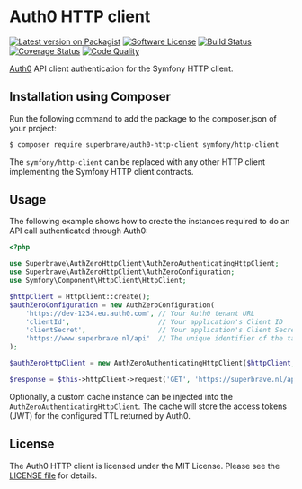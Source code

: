 # Auth0 HTTP client

[![Latest version on Packagist][ico-version]][link-version]
[![Software License][ico-license]](LICENSE.md)
[![Build Status][ico-build]][link-build]
[![Coverage Status][ico-coverage]][link-coverage]
[![Code Quality][ico-code-quality]][link-code-quality]

[Auth0][link-auth0] API client authentication for the Symfony HTTP client.

## Installation using Composer
Run the following command to add the package to the composer.json of your project:

``` bash
$ composer require superbrave/auth0-http-client symfony/http-client
```

The `symfony/http-client` can be replaced with any other HTTP client implementing the Symfony HTTP client contracts.

## Usage
The following example shows how to create the instances required to do an API call authenticated through Auth0:
```php
<?php

use Superbrave\AuthZeroHttpClient\AuthZeroAuthenticatingHttpClient;
use Superbrave\AuthZeroHttpClient\AuthZeroConfiguration;
use Symfony\Component\HttpClient\HttpClient;

$httpClient = HttpClient::create();
$authZeroConfiguration = new AuthZeroConfiguration(
    'https://dev-1234.eu.auth0.com', // Your Auth0 tenant URL
    'clientId',                      // Your application's Client ID
    'clientSecret',                  // Your application's Client Secret
    'https://www.superbrave.nl/api'  // The unique identifier of the target API you want to access
);

$authZeroHttpClient = new AuthZeroAuthenticatingHttpClient($httpClient, $authZeroConfiguration);

$response = $this->httpClient->request('GET', 'https://superbrave.nl/api');
```

Optionally, a custom cache instance can be injected into the `AuthZeroAuthenticatingHttpClient`. The cache will store
the access tokens (JWT) for the configured TTL returned by Auth0.

## License
The Auth0 HTTP client is licensed under the MIT License. Please see the [LICENSE file](LICENSE.md) for details.

[ico-version]: https://img.shields.io/packagist/v/superbrave/auth0-http-client.svg
[ico-license]: https://img.shields.io/badge/license-MIT-brightgreen.svg
[ico-build]: https://scrutinizer-ci.com/g/superbrave/auth0-http-client/badges/build.png?b=master
[ico-coverage]: https://scrutinizer-ci.com/g/superbrave/auth0-http-client/badges/coverage.png?b=master
[ico-code-quality]: https://scrutinizer-ci.com/g/superbrave/auth0-http-client/badges/quality-score.png?b=master

[link-version]: https://packagist.org/packages/superbrave/auth0-http-client
[link-build]: https://scrutinizer-ci.com/g/superbrave/auth0-http-client/build-status/master
[link-coverage]: https://scrutinizer-ci.com/g/superbrave/auth0-http-client/build-status/master
[link-code-quality]: https://scrutinizer-ci.com/g/superbrave/auth0-http-client/build-status/master
[link-auth0]: https://auth0.com
